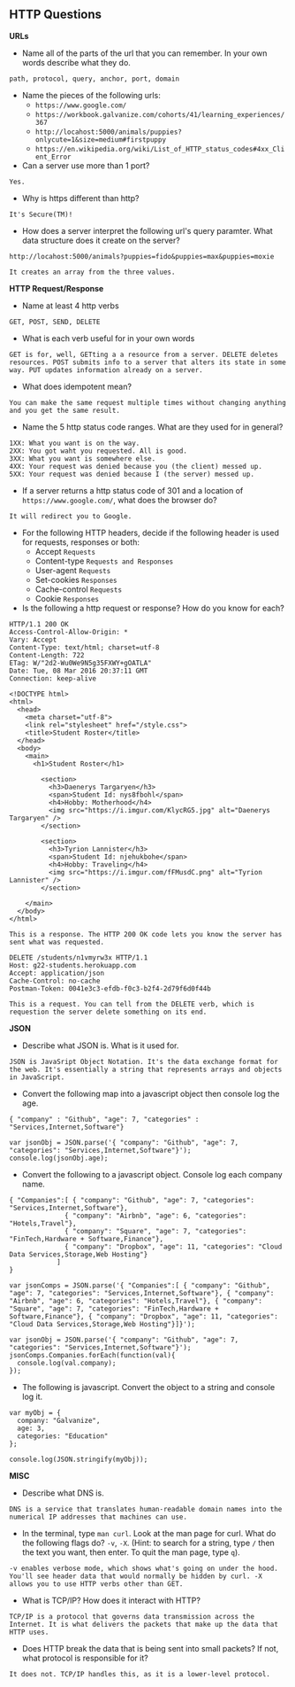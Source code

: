 ## HTTP Questions

__URLs__

* Name all of the parts of the url that you can remember.  In your own words describe what they do.

```
path, protocol, query, anchor, port, domain
```

* Name the pieces of the following urls:
	* `https://www.google.com/`
	* `https://workbook.galvanize.com/cohorts/41/learning_experiences/367`
	* `http://locahost:5000/animals/puppies?onlycute=1&size=medium#firstpuppy`
	* `https://en.wikipedia.org/wiki/List_of_HTTP_status_codes#4xx_Client_Error`
* Can a server use more than 1 port?

```
Yes.
```


* Why is https different than http?

```
It's Secure(TM)!
```


* How does a server interpret the following url's query paramter.  What data structure does it create on the server?

```
http://locahost:5000/animals?puppies=fido&puppies=max&puppies=moxie
```

```
It creates an array from the three values.
```


__HTTP Request/Response__

* Name at least 4 http verbs

```
GET, POST, SEND, DELETE
```

* What is each verb useful for in your own words

```
GET is for, well, GETting a a resource from a server. DELETE deletes resources. POST submits info to a server that alters its state in some way. PUT updates information already on a server.
```

* What does idempotent mean?

```
You can make the same request multiple times without changing anything and you get the same result.
```

* Name the 5 http status code ranges.  What are they used for in general?

```
1XX: What you want is on the way.
2XX: You got waht you requested. All is good.
3XX: What you want is somewhere else.
4XX: Your request was denied because you (the client) messed up.
5XX: Your request was denied because I (the server) messed up.
```


* If a server returns a http status code of 301 and a location of `https://www.google.com/`, what does the browser do?

```
It will redirect you to Google.
```

* For the following HTTP headers, decide if the following header is used for requests, responses or both:
	* Accept `Requests`
	* Content-type `Requests and Responses`
	* User-agent `Requests`
	* Set-cookies `Responses`
	* Cache-control `Requests`
	* Cookie `Responses`
* Is the following a http request or response?  How do you know for each?

```
HTTP/1.1 200 OK
Access-Control-Allow-Origin: *
Vary: Accept
Content-Type: text/html; charset=utf-8
Content-Length: 722
ETag: W/"2d2-Wu0We9N5g35FXWY+gOATLA"
Date: Tue, 08 Mar 2016 20:37:11 GMT
Connection: keep-alive

<!DOCTYPE html>
<html>
  <head>
    <meta charset="utf-8">
    <link rel="stylesheet" href="/style.css">
    <title>Student Roster</title>
  </head>
  <body>
    <main>
      <h1>Student Roster</h1>
      
        <section>
          <h3>Daenerys Targaryen</h3>
          <span>Student Id: nys8fbohl</span>
          <h4>Hobby: Motherhood</h4>
          <img src="https://i.imgur.com/KlycRG5.jpg" alt="Daenerys Targaryen" />
        </section>
      
        <section>
          <h3>Tyrion Lannister</h3>
          <span>Student Id: njehukbohe</span>
          <h4>Hobby: Traveling</h4>
          <img src="https://i.imgur.com/fFMusdC.png" alt="Tyrion Lannister" />
        </section>
      
    </main>
  </body>
</html>
```

```
This is a response. The HTTP 200 OK code lets you know the server has sent what was requested.
```

```
DELETE /students/n1vmyrw3x HTTP/1.1
Host: g22-students.herokuapp.com
Accept: application/json
Cache-Control: no-cache
Postman-Token: 0041e3c3-efdb-f0c3-b2f4-2d79f6d0f44b
```

```
This is a request. You can tell from the DELETE verb, which is requestion the server delete something on its end.
```


__JSON__

* Describe what JSON is.  What is it used for.

```
JSON is JavaSript Object Notation. It's the data exchange format for the web. It's essentially a string that represents arrays and objects in JavaScript.
```

* Convert the following map into a javascript object then console log the age.

```
{ "company" : "Github", "age": 7, "categories" : "Services,Internet,Software"}
```

```
var jsonObj = JSON.parse('{ "company": "Github", "age": 7, "categories": "Services,Internet,Software"}');
console.log(jsonObj.age);
```
* Convert the following to a javascript object.  Console log each company name.

```
{ "Companies":[ { "company": "Github", "age": 7, "categories": "Services,Internet,Software"},
              { "company": "Airbnb", "age": 6, "categories": "Hotels,Travel"},
              { "company": "Square", "age": 7, "categories": "FinTech,Hardware + Software,Finance"},
              { "company": "Dropbox", "age": 11, "categories": "Cloud Data Services,Storage,Web Hosting"}
            ]
}
```

```
var jsonComps = JSON.parse('{ "Companies":[ { "company": "Github", "age": 7, "categories": "Services,Internet,Software"}, { "company": "Airbnb", "age": 6, "categories": "Hotels,Travel"}, { "company": "Square", "age": 7, "categories": "FinTech,Hardware + Software,Finance"}, { "company": "Dropbox", "age": 11, "categories": "Cloud Data Services,Storage,Web Hosting"}]}');

```


```
var jsonObj = JSON.parse('{ "company": "Github", "age": 7, "categories": "Services,Internet,Software"}');
jsonComps.Companies.forEach(function(val){
  console.log(val.company);
});
```

* The following is javascript.  Convert the object to a string and console log it.

```
var myObj = {
  company: "Galvanize",
  age: 3,
  categories: "Education"
};
```

```
console.log(JSON.stringify(myObj));
```


__MISC__

* Describe what DNS is.

```
DNS is a service that translates human-readable domain names into the numerical IP addresses that machines can use.

```
* In the terminal, type `man curl`.  Look at the man page for curl.  What do the following flags do? `-v`, `-X`.  (Hint: to search for a string, type `/` then the text you want, then enter.  To quit the man page, type `q`).

```
-v enables verbose mode, which shows what's going on under the hood. You'll see header data that would normally be hidden by curl. -X allows you to use HTTP verbs other than GET.
```

* What is TCP/IP?  How does it interact with HTTP?

```
TCP/IP is a protocol that governs data transmission across the Internet. It is what delivers the packets that make up the data that HTTP uses.
```

* Does HTTP break the data that is being sent into small packets?  If not, what protocol is responsible for it?

```
It does not. TCP/IP handles this, as it is a lower-level protocol.
```


